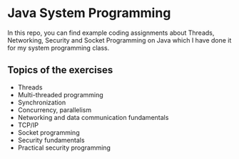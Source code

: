# Java System Programming
In this repo, you can find example coding assignments about Threads, Networking, Security and Socket Programming on Java which I have done it for my system programming class.

## Topics of the exercises

- Threads
- Multi-threaded programming
- Synchronization
- Concurrency, parallelism
- Networking and data communication fundamentals
- TCP/IP
- Socket programming
- Security fundamentals
- Practical security programming
